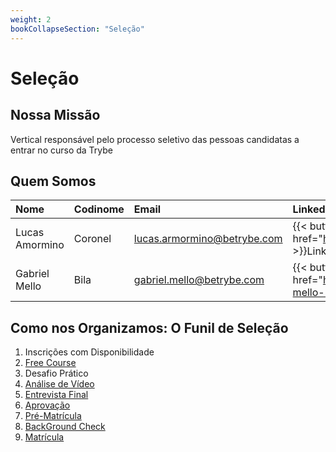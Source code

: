 ```yaml
---
weight: 2
bookCollapseSection: "Seleção"
---
```


# Seleção

## Nossa Missão
Vertical responsável pelo processo seletivo das pessoas candidatas a entrar no curso da Trybe


## Quem Somos

| Nome        			| Codinome		| Email							| Linkedin    	|
| :---        			| :---			| :---        	| :---          |
| Lucas Amormino     	| Coronel		| lucas.armormino@betrybe.com 	| {{< button href="https://www.linkedin.com/in/lucasamormino/" >}}Linkedin{{< /button >}}   |
| Gabriel Mello   		| Bila			| gabriel.mello@betrybe.com   	| {{< button href="https://www.linkedin.com/in/gabriel-soares-mello-22a412147/" >}}Linkedin{{< /button >}} |


## Como nos Organizamos: O Funil de Seleção

1. Inscrições com Disponibilidade
2. [Free Course](freecourse)
3. Desafio Prático
4. [Análise de Vídeo](analiseVideo)
5. [Entrevista Final](entrevistaFinal)
6. [Aprovação](aprovacao)
7. [Pré-Matrícula](preMatricula)
8. [BackGround Check](bgc)
9. [Matrícula](matricula)





